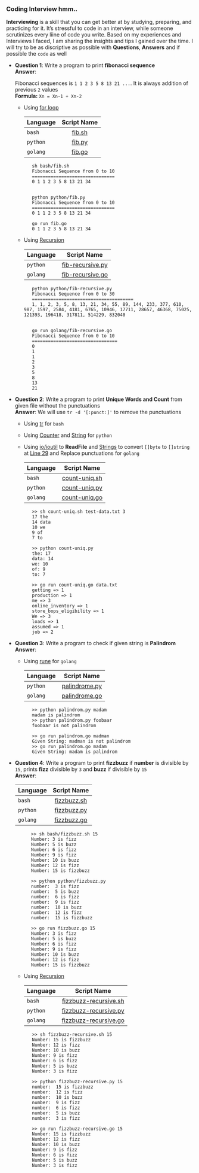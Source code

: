 ### Coding Interview hmm..

**Interviewing** is a skill that you can get better at by studying, preparing, and practicing for it. It’s stressful to code in an interview, while someone scrutinizes every liine of code you write. Based on my experiences and Interviews I faced, I am sharing the insights and tips I gained  over the time. I will try to be as discriptive as possible with **Questions**, **Answers** and if possible the `code` as well

* **Question 1**: Write a program to print **fibonacci sequence**  
**Answer**: 

    Fibonacci sequences is `1 1 2 3 5 8 13 21 ...`. It is always addition of previous `2` values  
    **Formula:**  `Xn = Xn-1 + Xn-2`  
   - Using [for loop](https://wiki.python.org/moin/ForLoop)
    
     | Language       | Script Name  | 
     | ------------- |:-------------:|
     | `bash`      | [fib.sh](bash/fib.sh) |
     | `python`      | [fib.py](python/fib.py)|
     | `golang`      | [fib.go](golang/fib.go)|  

            sh bash/fib.sh
            Fibonacci Sequence from 0 to 10
            ===============================
            0 1 1 2 3 5 8 13 21 34


            python python/fib.py
            Fibonacci Sequence from 0 to 10
            ===============================
            0 1 1 2 3 5 8 13 21 34

            go run fib.go
            0 1 1 2 3 5 8 13 21 34

     
            
   - Using [Recursion](https://www.python-course.eu/recursive_functions.php)
   
     | Language       | Script Name  | 
     | ------------- |:-------------:|
     | `python`      | [fib-recursive.py](python/fib-recursive.py)| 
     | `golang`      | [fib-recursive.go](golang/fib-recursive.go)|   

            python python/fib-recursive.py
            Fibonacci Sequence from 0 to 30
            ======================================
            1, 1, 2, 3, 5, 8, 13, 21, 34, 55, 89, 144, 233, 377, 610, 987, 1597, 2584, 4181, 6765, 10946, 17711, 28657, 46368, 75025, 121393, 196418, 317811, 514229, 832040


            go run golang/fib-recursive.go
            Fibonacci Sequence from 0 to 10
            ================================
            0
            1
            1
            2
            3
            5
            8
            13
            21

* **Question 2**: Write a program to print **Unique Words and Count** from given file without the punctuations  
**Answer**: 
     We will use `tr -d '[:punct:]'` to remove the punctuations
 
   - Using [tr](https://en.wikipedia.org/wiki/Tr_(Unix)) for `bash`
   - Using [Counter](https://docs.python.org/2/library/collections.html) and [String](https://docs.python.org/2/library/string.html) for `python`
   - Using [io/ioutil](https://golang.org/pkg/io/ioutil/) to **ReadFile** and [Strings](https://golang.org/pkg/strings/) to convert `[]byte` to `[]string` at [Line 29](https://github.com/kodelint/programming-quest/blob/66ad9d5117c3fd3244ded9563635d8b807ea8e8c/golang/count-uniq.go#L29) and Replace punctuations for `golang`
    
     | Language       | Script Name  | 
     | ------------- |:-------------:|
     | `bash`      | [count-uniq.sh](bash/count-uniq.sh) |
     | `python`      | [count-uniq.py](python/count-uniq.py) |
     | `golang`      | [count-uniq.go](golang/count-uniq.go) |

            >> sh count-uniq.sh test-data.txt 3
            17 the
            14 data
            10 we
            9 of
            7 to

            >> python count-uniq.py
            the: 17
            data: 14
            we: 10
            of: 9
            to: 7

            >> go run count-uniq.go data.txt
            getting => 1
            production => 1
            me => 3
            online_inventory => 1
            store_bops_eligibility => 1
            We => 3
            loads => 1
            assumed => 1
            job => 2

* **Question 3**: Write a program to check if given string is **Palindrom**   
**Answer**: 

   - Using [rune](https://godoc.org/golang.org/x/text/runes) for `golang` 
    
     | Language       | Script Name  | 
     | ------------- |:-------------:|
     | `python`      | [palindrome.py](python/palindrome.py) |
     | `golang`      | [palindrome.go](golang/palindrome.go) |  

            >> python palindrom.py madam
            madam is palindrom
            >> python palindrom.py foobaar
            foobaar is not palindrom

            >> go run palindrom.go madman
            Given String: madman is not palindrom
            >> go run palindrom.go madam
            Given String: madam is palindrom


* **Question 4**: Write a program to print **fizzbuzz** if **number** is divisible by `15`, prints **fizz** divisible by `3` and **buzz** if divisible by `15`  
**Answer**: 

    
     | Language       | Script Name  | 
     | ------------- |:-------------:|
     | `bash`      | [fizzbuzz.sh](bash/fizzbuzz.sh) |
     | `python`      | [fizzbuzz.py](python/fizzbuzz.py) |
     | `golang`      | [fizzbuzz.go](golang/fizzbuzz.go) |  

            >> sh bash/fizzbuzz.sh 15
            Number: 3 is fizz
            Number: 5 is buzz
            Number: 6 is fizz
            Number: 9 is fizz
            Number: 10 is buzz
            Number: 12 is fizz
            Number: 15 is fizzbuzz
            
            >> python python/fizzbuzz.py
            number:  3 is fizz
            number:  5 is buzz
            number:  6 is fizz
            number:  9 is fizz
            number:  10 is buzz
            number:  12 is fizz
            number:  15 is fizzbuzz  

            >> go run fizzbuzz.go 15
            Number: 3 is fizz
            Number: 5 is buzz
            Number: 6 is fizz
            Number: 9 is fizz
            Number: 10 is buzz
            Number: 12 is fizz
            Number: 15 is fizzbuzz
            
   - Using [Recursion](https://bash.cyberciti.biz/guide/Recursive_function)
   
     | Language       | Script Name  | 
     | ------------- |:-------------:|
     | `bash`      | [fizzbuzz-recursive.sh](bash/fizzbuzz-recursive.sh)|
     | `python`      | [fizzbuzz-recursive.py](python/fizzbuzz-recursive.py)| 
     | `golang`      | [fizzbuzz-recursive.go](golang/fizzbuzz-recursive.go)|  

            >> sh fizzbuzz-recursive.sh 15
            Number: 15 is fizzbuzz
            Number: 12 is fizz
            Number: 10 is buzz
            Number: 9 is fizz
            Number: 6 is fizz
            Number: 5 is buzz
            Number: 3 is fizz

            >> python fizzbuzz-recursive.py 15
            number:  15 is fizzbuzz
            number:  12 is fizz
            number:  10 is buzz
            number:  9 is fizz
            number:  6 is fizz
            number:  5 is buzz
            number:  3 is fizz

            >> go run fizzbuzz-recursive.go 15
            Number: 15 is fizzbuzz
            Number: 12 is fizz
            Number: 10 is buzz
            Number: 9 is fizz
            Number: 6 is fizz
            Number: 5 is buzz
            Number: 3 is fizz
